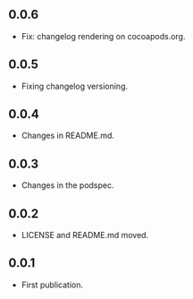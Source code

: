 ## 0.0.6
- Fix: changelog rendering on cocoapods.org.

## 0.0.5
- Fixing changelog versioning.

## 0.0.4
- Changes in README.md.

## 0.0.3
- Changes in the podspec.

## 0.0.2
- LICENSE and README.md moved.

## 0.0.1
- First publication.
